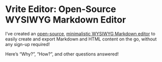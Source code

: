 
# Vrite Editor: Open-Source WYSIWYG Markdown Editor

I’ve created an [open-source](https://github.com/vriteio/vrite), [minimalistic WYSIWYG Markdown editor](https://editor.vrite.io/) to easily create and export Markdown and HTML content on the go, without any sign-up required!

Here’s “Why?”, “How?”, and other questions answered!
